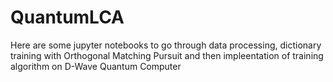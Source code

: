# QuantumLCA
Here are some jupyter notebooks to go through data processing, dictionary training with Orthogonal Matching Pursuit and then impleentation of training algorithm on D-Wave Quantum Computer
